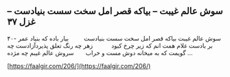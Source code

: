 ## سوش عالم غیبت – بیاکه قصر امل سخت سست بنیادست – غزل ۳۷


۴۰- سوش عالم غیبت بیاکه قصر امل سخت سست بنیادست         بیار باده که بنیاد عمر بر بادست غلام همت انم که زیر چرخ کبود           زهر چه رنگ تعلق پذیردآزادست چه گویمت که به میخانه دوش مست و خراب       سروش عالم غیبم چه مژده &#8230;

[https://faalgir.com/206/](https://faalgir.com/206/) 